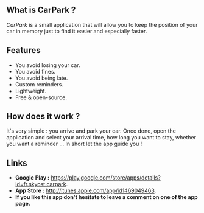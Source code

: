 ## What is CarPark ?
_CarPark_ is a small application that will allow you to keep the position of your car in memory just to find it easier and especially faster.

## Features
* You avoid losing your car.
* You avoid fines.
* You avoid being late.
* Custom reminders.
* Lightweight.
* Free & open-source.

## How does it work ?
It's very simple : you arrive and park your car. Once done, open the application and select your arrival time, how long you want to stay, whether you want a reminder ... In short let the app guide you !

## Links
* **Google Play :** https://play.google.com/store/apps/details?id=fr.skyost.carpark.
* **App Store :** http://itunes.apple.com/app/id1469049463.
* **If you like this app don't hesitate to leave a comment on one of the app page.**